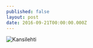 ```yaml
---
published: false
layout: post
date: 2016-09-21T00:00:00.000Z
---
```

![Kansilehti]({{site.baseurl}}/images/UK_tietoturva.png)


